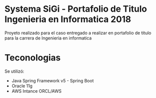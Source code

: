 # Systema SiGi - Portafolio de Titulo Ingenieria en Informatica 2018

Proyeto realizado para el caso entregado a realizar en portafolio de titulo para la carrera de Ingenieria en informatica 

# Teconologias
Se utilizó:
  - Java Spring Framework v5 - Spring Boot
  - Oracle 11g
  - AWS Intance ORCL/AWS 
